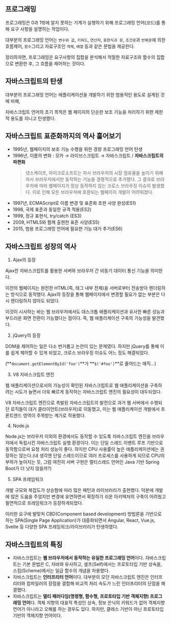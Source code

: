 ## 프로그래밍

프로그래밍은 0과 1밖에 알지 못하는 기계가 실행하기 위해 프로그래밍 언어(코드)를 통해 요구 사항을 설명하는 작업이다.

대부분의 프로그래밍 언어는 `변수와 값`, `키워드`, `연산자`, `표현식과 문`, `조건문`과 `반복문`에 의한 흐름제어, `함수`그리고 자료구조인 `객체`, `배열` 등과 같은 문법을 제공한다.

정리하자면, 프로그래밍은 요구사항의 집합을 분석해서 적절한 자료구조와 함수의 집합으로 변환한 후, 그 흐름을 제어하는 것이다.

## 자바스크립트의 탄생

대부분의 프로그래밍 언어는 애플리케이션을 개발하기 위한 범용적인 용도로 설계된 것에 비해,

자바스크립트 언어의 초기 목적은 웹 페이지의 단순한 보조 기능을 처리하기 위한 제한적 용도를 지니고 탄생했다.

## 자바스크립트 표준화까지의 역사 훑어보기

- 1995년, 웹페이지의 보조 기능 수행을 위한 경량 프로그래밍 언어 탄생
- 1996년, 이름의 변화 : 모카 → 라이브스크립트 → 자바스크립트 / **자바스크립트의 파편화**
  > 넷스케이프, 마이크로소프트는 자사 브라우저의 시장 점유율을 높이기 위해 자사 브라우저에서만 동작하는 기능을 경쟁적으로 추가했다. 그 결과로 브라우저에 따라 웹페이지가 정상 동작하지 않는 크로스 브라우징 이슈의 발생했다. 이로 인해 모든 브라우저에 호환되는 웹페이지 개발이 어려워졌다.
- 1997년, ECMAScript로 이름 변경 및 표준화 초판 사양 완성(ES1)
- 1998, 국제 표준과 동일한 규격 적용(ES2)
- 1999, 정규 표현식, try/catch (ES3)
- 2009, HTML5와 함께 출현한 표준 사양(ES5)
- 2015, 범용 프로그래밍 언어에 필요한 기능 대거 추가(ES6)

## 자바스크립트 성장의 역사

1. Ajax의 등장

Ajax란 자바스크립트를 활용한 서버와 브라우저 간 비동기 데이터 통신 기능을 의미한다.

이전의 웹페이지는 완전한 HTML(즉, <html> 태그 내부 전체)을 서버로부터 전송받아 렌더링하는 방식으로 동작했다. Ajax의 등장을 통해 웹페이지에서 변경할 필요가 없는 부분은 다시 렌더링하지 않아도 되었다.

이것이 시사하는 바는 웹 브라우저에서도 데스크톱 애플리케이션과 유사한 빠른 성능과 부드러운 화면 전환이 가능했다는 점이다. 즉, 웹 애플리케이션 구축의 가능성을 발견했다.

2. jQuery의 등장

DOM을 제어하는 일은 다소 번거롭고 논란이 있는 문제였다. 하지만 jQuery를 통해 이를 쉽게 제어할 수 있게 되었고, 크로스 브라우징 이슈도 어느 정도 해결되었다.

(**`document.getElementById('foo')`**가 **`$('#foo')`**로 줄어드는 매직…)

3. V8 자바스크립트 엔진

웹 애플리케이션으로서의 가능성이 확인된 자바스크립트로 웹 애플리케이션을 구축하려는 시도가 늘면서 더욱 빠르게 동작하는 자바스크립트 엔진의 필요성이 대두되었다.

V8 자바스크립트 엔진으로 촉발된 자바스크립트의 발전으로 과거 웹 서버에서 수행되던 로직들이 대거 클라이언트(브라우저)로 이동했고, 이는 웹 애플리케이션 개발에서 프론트엔드 영역이 주목받는 계기로 작용했다.

4. Node.js

Node.js는 브라우저 이외의 환경에서도 동작할 수 있도록 자바스크립트 엔진을 브라우저에서 독립시킨 자바스크립트 실행 환경이다. 이는 단일 스레드 이벤트 루프 기반으로 동작함으로써 요청 처리 성능이 좋다. 하지만 CPU 사용률이 높은 애플리케이션에는 권장하는 않는다.(내 생각엔 단일 스레드이므로 여러 프로세스를 사용하게 되므로 CPU의 부하가 높아지는 듯, 그럼 여전히 서버 구현은 멀티스레드 언어인 Java 기반 Spring Boot가 더 낫지 않을까?)

5. SPA 프레임워크

개발 규모와 복잡도가 상승함에 따라 많은 패턴과 라이브러리가 출현했다. 덕분에 개발에 많은 도움을 주었지만 변경에 유연하면서 확장하기 쉬운 아키텍처의 구축이 어려웠고 필연적으로 프레임워크가 등장하게되었다.

이러한 요구에 발맞처 CBD(Component based development) 방법론을 기반으로 하는 SPA(Single Page Application)가 대중화되면서 Angular, React, Vue.js, Svelte 등 다양한 SPA 프레임워크/라이브러리가 탄생하였다.

## 자바스크립트의 특징

- 자바스크립트는 **웹 브라우저에서 동작하는 유일한 프로그래밍 언어**이다. 자바스크립트는 기본 문법은 C, 자바와 유사하고, 셀프(Self)에서는 프로토타입 기반 상속을, 스킴(Scheme)에서는 일급 함수의 개념을 차용했다.
- 자바스크립트는 **인터프리터 언어**이다. 대부분의 모던 자바스크립트 엔진은 인터프리터와 컴파일러의 장점을 결합해 비교적 처리 속도가 느린 인터프리터의 단점을 해결했다.
- 자바스크립트는 **멀티 패러다임(명령형, 함수형, 프로토타입 기반 객체지향) 프로그래밍 언어**다. 객체 지향의 대표적 특성인 상속, 정보 은닉의 키워드가 없어 객체지향 언어가 아니라고 오해를 하는 경우도 있다. 하지만, 클래스 기반이 아닌 프로토타입 기반의 객체지향 언어이다.
